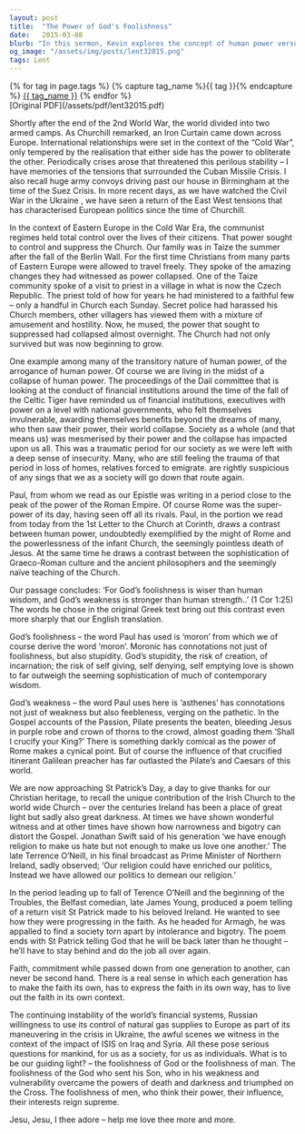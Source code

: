 ```yaml
---
layout: post
title:  "The Power of God's Foolishness"
date:   2015-03-08
blurb: "In this sermon, Kevin explores the concept of human power versus divine power, using historical and contemporary examples. He discusses the fall of the Roman Empire, the Cold War, and the financial crisis, contrasting these with the enduring power of God's 'foolishness' and 'weakness'. He emphasizes the need for each generation to make faith their own, and challenges listeners to choose their guiding light between God's 'foolishness' and man's."
og_image: "/assets/img/posts/lent32015.png"
tags: Lent
---    
```

<div class="tag-pills">
  {% for tag in page.tags %}
    {% capture tag_name %}{{ tag }}{% endcapture %}
    <a href="{{ site.baseurl }}/tag/{{ tag_name | slugify }}" class="tag-pill">{{ tag_name }}</a>
  {% endfor %}
</div>
[Original PDF](/assets/pdf/lent32015.pdf)

Shortly after the end of the 2nd World War, the world divided into two armed camps. As Churchill remarked, an Iron Curtain came down across Europe. International relationships were set in the context of the “Cold War”, only tempered by the realisation that either side has the power to obliterate the other. Periodically crises arose that threatened this perilous stability – I have memories of the tensions that surrounded the Cuban Missile Crisis. I also recall huge army convoys driving past our house in Birmingham at the time of the Suez Crisis. In more recent days, as we have watched the Civil War in the Ukraine , we have seen a return of the East West tensions that has characterised European politics since the time of Churchill.

In the context of Eastern Europe in the Cold War Era, the communist regimes held total control over the lives of their citizens. That power sought to control and suppress the Church. Our family was in Taize the summer after the fall of the Berlin Wall. For the first time Christians from many parts of Eastern Europe were allowed to travel freely. They spoke of the amazing changes they had witnessed as power collapsed. One of the Taize community spoke of a visit to priest in a village in what is now the Czech Republic. The priest told of how for years he had ministered to a faithful few – only a handful in Church each Sunday. Secret police had harassed his Church members, other villagers has viewed them with a mixture of amusement and hostility. Now, he mused, the power that sought to suppressed had collapsed almost overnight. The Church had not only survived but was now beginning to grow.

One example among many of the transitory nature of human power, of the arrogance of human power. Of course we are living in the midst of a collapse of human power. The proceedings of the Dail committee that is looking at the conduct of financial institutions around the time of the fall of the Celtic Tiger have reminded us of financial institutions, executives with power on a level with national governments, who felt themselves invulnerable, awarding themselves benefits beyond the dreams of many, who then saw their power, their world collapse. Society as a whole (and that means us) was mesmerised by their power and the collapse has impacted upon us all. This was a traumatic period for our society as we were left with a deep sense of insecurity. Many, who are still feeling the trauma of that period in loss of homes, relatives forced to emigrate. are rightly suspicious of any sings that we as a society will go down that route again.

Paul, from whom we read as our Epistle was writing in a period close to the peak of the power of the Roman Empire. Of course Rome was the super-power of its day, having seen off all its rivals. Paul, in the portion we read from today from the 1st Letter to the Church at Corinth, draws a contrast between human power, undoubtedly exemplified by the might of Rome and the powerlessness of the infant Church, the seemingly pointless death of Jesus. At the same time he draws a contrast between the sophistication of Graeco-Roman culture and the ancient philosophers and the seemingly naïve teaching of the Church.

Our passage concludes: ‘For God’s foolishness is wiser than human wisdom, and God’s weakness is stronger than human strength..’ (1 Cor 1:25) The words he chose in the original Greek text bring out this contrast even more sharply that our English translation.

God’s foolishness – the word Paul has used is ‘moron’ from which we of course derive the word ‘moron’. Moronic has connotations not just of foolishness, but also stupidity. God’s stupidity, the risk of creation, of incarnation; the risk of self giving, self denying, self emptying love is shown to far outweigh the seeming sophistication of much of contemporary wisdom.

God’s weakness – the word Paul uses here is ‘asthenes’ has connotations not just of weakness but also feebleness, verging on the pathetic. In the Gospel accounts of the Passion, Pilate presents the beaten, bleeding Jesus in purple robe and crown of thorns to the crowd, almost goading them ‘Shall I crucify your King?’ There is something darkly comical as the power of Rome makes a cynical point. But of course the influence of that crucified itinerant Galilean preacher has far outlasted the Pilate’s and Caesars of this world.

We are now approaching St Patrick’s Day, a day to give thanks for our Christian heritage, to recall the unique contribution of the Irish Church to the world wide Church – over the centuries Ireland has been a place of great light but sadly also great darkness. At times we have shown wonderful witness and at other times have shown how narrowness and bigotry can distort the Gospel. Jonathan Swift said of his generation ‘we have enough religion to make us hate but not enough to make us love one another.’ The late Terrence O’Neill, in his final broadcast as Prime Minister of Northern Ireland, sadly observed; ‘Our religion could have enriched our politics, Instead we have allowed our politics to demean our religion.’

In the period leading up to fall of Terence O’Neill and the beginning of the Troubles, the Belfast comedian, late James Young, produced a poem telling of a return visit St Patrick made to his beloved Ireland. He wanted to see how they were progressing in the faith. As he headed for Armagh, he was appalled to find a society torn apart by intolerance and bigotry. The poem ends with St Patrick telling God that he will be back later than he thought – he’ll have to stay behind and do the job all over again.

Faith, commitment while passed down from one generation to another, can never be second hand. There is a real sense in which each generation has to make the faith its own, has to express the faith in its own way, has to live out the faith in its own context.

The continuing instability of the world’s financial systems, Russian willingness to use its control of natural gas supplies to Europe as part of its maneuvering in the crisis in Ukraine, the awful scenes we witness in the context of the impact of ISIS on Iraq and Syria. All these pose serious questions for mankind, for us as a society, for us as individuals. What is to be our guiding light? – the foolishness of God or the foolishness of man. The foolishness of the God who sent his Son, who in his weakness and vulnerability overcame the powers of death and darkness and triumphed on the Cross. The foolishness of men, who think their power, their influence, their interests reign supreme.

Jesu, Jesu, I thee adore – help me love thee more and more.
